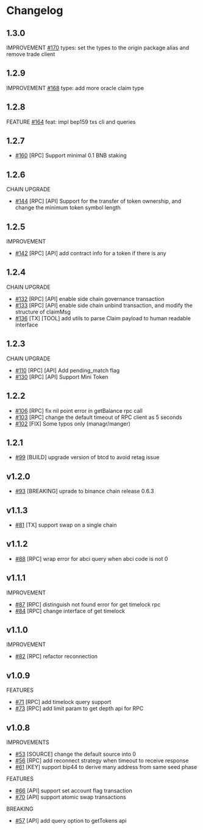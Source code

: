 # Changelog
## 1.3.0
IMPROVEMENT
[\#170](https://github.com/bnb-chain/go-sdk/pull/170) types: set the types to the origin package alias and remove trade client

## 1.2.9
IMPROVEMENT
[\#168](https://github.com/bnb-chain/go-sdk/pull/168) type: add more oracle claim type

## 1.2.8
FEATURE
[\#164](https://github.com/bnb-chain/go-sdk/pull/164) feat: impl bep159 txs cli and queries

## 1.2.7
* [\#160](https://github.com/bnb-chain/go-sdk/pull/160)  [RPC]  Support minimal 0.1 BNB staking

## 1.2.6
CHAIN UPGRADE
* [\#144](https://github.com/bnb-chain/go-sdk/pull/144) [RPC] [API] Support for the transfer of token ownership, and change the minimum token symbol length

## 1.2.5
IMPROVEMENT
* [\#142](https://github.com/bnb-chain/go-sdk/pull/142) [RPC] [API] add contract info for a token if there is any 

## 1.2.4
CHAIN UPGRADE
* [\#132](https://github.com/bnb-chain/go-sdk/pull/132) [RPC] [API] enable side chain governance transaction 
* [\#133](https://github.com/bnb-chain/go-sdk/pull/133) [RPC] [API] enable side chain unbind transaction, and modify the structure of claimMsg 
* [\#136](https://github.com/bnb-chain/go-sdk/pull/136) [TX] [TOOL] add utils to parse Claim payload to human readable interface

## 1.2.3
CHAIN UPGRADE
* [\#110](https://github.com/bnb-chain/go-sdk/pull/110) [RPC] [API] Add pending_match flag
* [\#130](https://github.com/bnb-chain/go-sdk/pull/130) [RPC] [API] Support Mini Token
## 1.2.2
* [\#106](https://github.com/bnb-chain/go-sdk/pull/106) [RPC] fix nil point error in getBalance rpc call
* [\#103](https://github.com/bnb-chain/go-sdk/pull/103) [RPC] change the default timeout of RPC client as 5 seconds
* [\#102](https://github.com/bnb-chain/go-sdk/pull/102) [FIX] Some typos only (managr/manger) 

## 1.2.1
* [\#99](https://github.com/bnb-chain/go-sdk/pull/99) [BUILD] upgrade version of btcd to avoid retag issue 

## v1.2.0
* [\#93](https://github.com/bnb-chain/go-sdk/pull/93) [BREAKING] uprade to binance chain release 0.6.3

## v1.1.3
* [\#81](https://github.com/bnb-chain/go-sdk/pull/81) [TX] support swap on a single chain 


## v1.1.2
* [\#88](https://github.com/bnb-chain/go-sdk/pull/88) [RPC] wrap error for abci query when abci code is not 0

## v1.1.1
IMPROVEMENT
* [\#87](https://github.com/bnb-chain/go-sdk/pull/87) [RPC] distinguish not found error for get timelock rpc
* [\#84](https://github.com/bnb-chain/go-sdk/pull/84) [RPC] change interface of get timelock


## v1.1.0
IMPROVEMENT
* [\#82](https://github.com/bnb-chain/go-sdk/pull/82) [RPC] refactor reconnection

## v1.0.9

FEATURES
* [\#71](https://github.com/bnb-chain/go-sdk/pull/71) [RPC] add timelock query support 
* [\#73](https://github.com/bnb-chain/go-sdk/pull/73) [RPC] add limit param to get depth api for RPC


## v1.0.8
IMPROVEMENTS
* [\#53](https://github.com/bnb-chain/go-sdk/pull/53) [SOURCE] change the default source into 0
* [\#56](https://github.com/bnb-chain/go-sdk/pull/56) [RPC] add reconnect strategy when timeout to receive response
* [\#61](https://github.com/bnb-chain/go-sdk/pull/61) [KEY] support bip44 to derive many address from same seed phase

FEATURES
* [\#66](https://github.com/bnb-chain/go-sdk/pull/66)  [API]  support set account flag transaction
* [\#70](https://github.com/bnb-chain/go-sdk/pull/70)  [API]  support atomic swap transactions

BREAKING
* [\#57](https://github.com/bnb-chain/go-sdk/pull/57) [API] add query option to getTokens api
